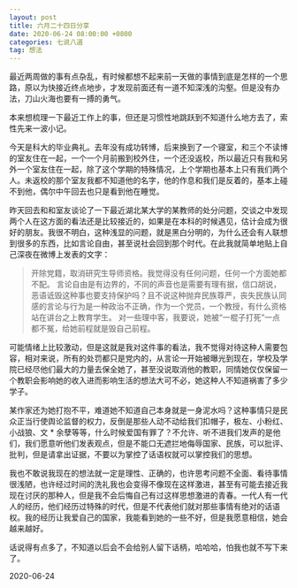 ```yaml
---
layout: post
title: 六月二十四日分享
date: 2020-06-24 08:00:00 +0800
categories: 七说八道
tag: 想法
---
```




最近两周做的事有点杂乱，有时候都想不起来前一天做的事情到底是怎样的一个思路，原以为快接近终点地步，才发现前面还有一道不知深浅的沟壑。但是没有办法，刀山火海也要有一搏的勇气。



本来想梳理一下最近工作上的事，但还是习惯性地跳跃到不知道什么地方去了，索性先来一波小记。



今天是科大的毕业典礼。去年没有成功转博，后来换到了一个寝室，和三个不读博的室友住在一起，一个一个月前搬到校外住，一个还没返校，所以最近只有我和另外一个室友住在一起，除了这个学期的特殊情况，上个学期也基本上只有我们两个人。未返校的那个室友我都不知道他的名字，他的作息和我们是反着的，基本上碰不到他，偶尔中午回去也只是看到他在睡觉。



昨天回去和和室友谈论了一下最近湖北某大学的某教师的处分问题，交谈之中发现两个人在这方面的看法还是比较接近的，如果是在本科的时候遇见，估计会成为很好的朋友。我很不明白，这种浅显的问题，就是黑白分明的，为什么还会有人联想到很多的东西，比如言论自由，甚至说社会回到那个时代。在此我就简单地贴上自己深夜在微博上发表的文字：

> 开除党籍，取消研究生导师资格。我觉得没有任何问题，任何一个方面她都不配。
> 言论自由是有边界的，不同的声音也是需要有理有据，信口胡说，恶语诋毁这种事也要支持保护吗？且不说这种抛弃民族尊严，丧失民族认同感的言论与行为是一种政治不正确，作为一个党员，一个教授，有什么资格站在讲台之上教育学生。
> 对一些理中客，我要说，她被“一棍子打死”一点都不冤，给她前程就是毁自己前程。

可能情绪上比较激动，但是这就是我对这件事的看法，我不觉得对待这种人需要包容，相对来说，所有的处罚都只是党内的，从言论一开始被曝光到现在，学校及学院已经尽他们最大的力量去保全她了，甚至没说取消他的教职，同情她仅仅保留一个教职会影响她的收入进而影响生活的想法大可不必，她这种人不知道祸害了多少学子。



某作家还为她打抱不平，难道她不知道自己本身就是一身泥水吗？这种事情只是民众正当行使舆论监督的权力，反倒是那些人动不动给我们扣帽子，极左、小粉红、小战狼、文 \* 余孽等等，什么时候爱国有罪了？不允许、听不进我们发声的是他们，我们愿意听他们发表观点，但是不能口无遮拦地侮辱国家、民族，可以批评、批判，但是请拿出证据，不要以为掌控了话语权就可以掌控我们的思想。



我也不敢说我现在的想法就一定是理性、正确的，也许思考问题不全面、看待事情很浅陋，也许经过时间的洗礼我也会变得不像现在这样激进，甚至有可能去接近我现在讨厌的那种人，但是我不会后悔自己有过这样思想激进的青春。一代人有一代人的经历，他们经历过特殊的时代，但是不代表他们就对那些事情有绝对的话语权。我的经历让我爱自己的国家，我能看到她的一些不好，但是我愿意相信，她会越来越好。



话说得有点多了，不知道以后会不会给别人留下话柄，哈哈哈，怕我也就不写下来了。



2020-06-24